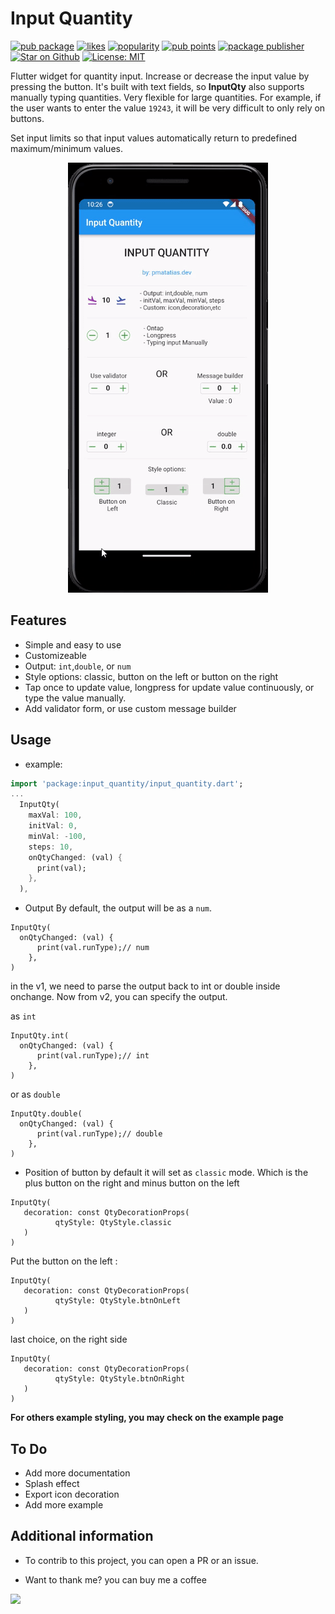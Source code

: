 # Input Quantity

[![pub package](https://img.shields.io/pub/v/input_quantity.svg)](https://pub.dev/packages/input_quantity)
[![likes](https://img.shields.io/pub/likes/input_quantity?logo=dart)](https://pub.dev/packages/input_quantity/score)
[![popularity](https://img.shields.io/pub/popularity/input_quantity?logo=dart)](https://pub.dev/packages/input_quantity/score)
[![pub points](https://img.shields.io/pub/points/input_quantity?logo=dart)](https://pub.dev/packages/input_quantity/score)
[![package publisher](https://img.shields.io/pub/publisher/logo_n_spinner.svg)](https://pub.dev/publishers/pmatatias.dev/packages)
<a href="https://github.com/pmatatias/input-quantity"><img src="https://img.shields.io/github/stars/pmatatias/input-quantity.svg?style=flat&logo=github&colorB=deepgreen&label=stars" alt="Star on Github"></a>
<a href="https://opensource.org/licenses/MIT"><img src="https://img.shields.io/badge/license-MIT-red.svg" alt="License: MIT"></a>

<!-- [![GitHub stars](https://img.shields.io/github/stars/pmatatias/input-quantity.svg?style=social)](https://github.com/pmatatias/input-quantity) -->

Flutter widget for quantity input. Increase or decrease the input value by pressing the button. It's built with text fields, so **InputQty** also supports manually typing quantities. Very flexible for large quantities. For example, if the user wants to enter the value `19243`, it will be very difficult to only rely on buttons.

Set input limits so that input values automatically return to predefined maximum/minimum values.
<p align="center">
 <img src="https://raw.githubusercontent.com/pmatatias/input-quantity/master/assets/demo_v2.gif" alt="img prev"  title="img prev">
</p>

## Features

- Simple and easy to use
- Customizeable
- Output: `int`,`double`, or `num`
- Style options: classic, button on the left or button on the right
- Tap once to update value, longpress for update value continuously, or type the value manually.
- Add validator form, or use custom message builder


## Usage

- example:

```dart
import 'package:input_quantity/input_quantity.dart';
...
  InputQty(
    maxVal: 100,
    initVal: 0,
    minVal: -100,
    steps: 10,
    onQtyChanged: (val) {
      print(val);
    },
  ),
```

- Output
By default, the output will be as a `num`. 
```
InputQty(
  onQtyChanged: (val) {
      print(val.runType);// num
    },
)
```

in the v1, we need to parse the output back to int or double inside onchange. Now from v2, you can specify the output.

as `int`
```
InputQty.int(
  onQtyChanged: (val) {
      print(val.runType);// int
    },
)
```

or as `double`
```
InputQty.double(
  onQtyChanged: (val) {
      print(val.runType);// double
    },
)
```


- Position of button
by default it will set as `classic` mode. Which is the plus button on the right and minus button on the left
```
InputQty(
   decoration: const QtyDecorationProps(
          qtyStyle: QtyStyle.classic
   )
)
```

Put the button on the left :
```
InputQty(
   decoration: const QtyDecorationProps(
          qtyStyle: QtyStyle.btnOnLeft
   )
)
```

last choice, on the right side
```
InputQty(
   decoration: const QtyDecorationProps(
          qtyStyle: QtyStyle.btnOnRight
   )
)
```

**For others example styling, you may check on the example page**


## To Do

- Add more documentation
- Splash effect
- Export icon decoration
- Add more example

## Additional information

- To contrib to this project, you can open a PR or an issue.

- Want to thank me? you can buy me a coffee

<a href="https://www.buymeacoffee.com/pmatatias"><img src="https://img.buymeacoffee.com/button-api/?text=Buy me a coffee&emoji=👨‍💻&slug=pmatatias&button_colour=5F7FFF&font_colour=ffffff&font_family=Inter&outline_colour=000000&coffee_colour=FFDD00" /></a>

